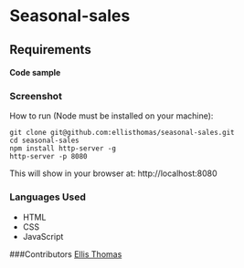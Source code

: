 # Seasonal-sales

## Requirements


#### Code sample

### Screenshot

How to run (Node must be installed on your machine):

```
git clone git@github.com:ellisthomas/seasonal-sales.git
cd seasonal-sales
npm install http-server -g
http-server -p 8080
```

This will show in your browser at: http://localhost:8080

### Languages Used

- HTML
- CSS
- JavaScript

###Contributors
[Ellis Thomas](https://github.com/ellisthomas)
